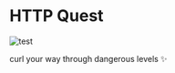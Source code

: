 # HTTP Quest

![test](https://github.com/2tunnels/http-quest/workflows/test/badge.svg?branch=master)

curl your way through dangerous levels ✨
